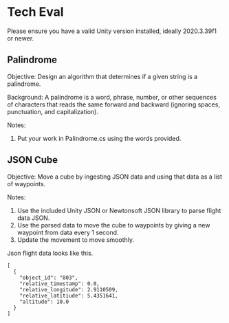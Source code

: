 # Tech Eval

Please ensure you have a valid Unity version installed, ideally 2020.3.39f1 or newer.

## Palindrome
Objective: Design an algorithm that determines if a given string is a palindrome.

Background:
A palindrome is a word, phrase, number, or other sequences of characters that reads the same forward and backward (ignoring spaces, punctuation, and capitalization).

Notes:
1. Put your work in Palindrome.cs using the words provided.

## JSON Cube
Objective: Move a cube by ingesting JSON data and using that data as a list of waypoints.

Notes:
1. Use the included Unity JSON or Newtonsoft JSON library to parse flight data JSON.
2. Use the parsed data to move the cube to waypoints by giving a new waypoint from data every 1 second.
3. Update the movement to move smoothly.

Json flight data looks like this.
```
[
  {
    "object_id": "803",
    "relative_timestamp": 0.0,
    "relative_longitude": 2.9110509,
    "relative_latitiude": 5.4351641,
    "altitude": 10.0
  }  
]
```
